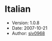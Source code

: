 Italian
=======

* Version: 1.0.8
* Date: 2007-10-21
* Author: [siv0968](http://sourceforge.net/users/siv0968/)

